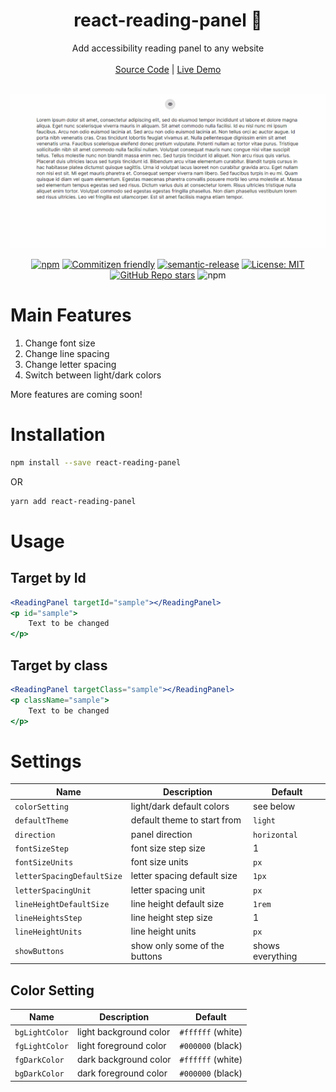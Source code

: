 <h1 align="center">react-reading-panel 📖</h1> 

<div align="center">
Add accessibility reading panel to any website 
<br/><br/>
<a target="_blank" href="https://github.com/nitzano/react-reading-panel">Source Code</a> |
<a target="_blank" href="https://react-reading-panel-demo.vercel.app">Live Demo</a>
</div>


<br/>
<div align="center">

![Demo](https://github.com/nitzano/react-reading-panel/blob/06424141d7afdeeca31984966373adad379fd09d/docs/demo.gif)


[![npm](https://img.shields.io/npm/v/react-reading-panel)](https://www.npmjs.com/package/react-reading-panel)
[![Commitizen friendly](https://img.shields.io/badge/commitizen-friendly-brightgreen.svg)](http://commitizen.github.io/cz-cli/)
[![semantic-release](https://img.shields.io/badge/%20%20%F0%9F%93%A6%F0%9F%9A%80-semantic--release-e10079.svg)](https://github.com/semantic-release/semantic-release)
[![License: MIT](https://img.shields.io/badge/License-MIT-yellow.svg)](https://opensource.org/licenses/MIT)
[![GitHub Repo stars](https://img.shields.io/github/stars/nitzano/react-reading-panel?style=flat)](https://github.com/nitzano/react-reading-panel/stargazers)
![npm](https://img.shields.io/npm/dw/react-reading-panel)




</div>


# Main Features

1. Change font size
2. Change line spacing
3. Change letter spacing
4. Switch between light/dark colors
 
 More features are coming soon!

# Installation

```bash
npm install --save react-reading-panel
```
OR
```bash
yarn add react-reading-panel
```

# Usage

## Target by Id

```jsx
<ReadingPanel targetId="sample"></ReadingPanel>
<p id="sample">
    Text to be changed
</p>
```


## Target by class

```jsx
<ReadingPanel targetClass="sample"></ReadingPanel>
<p className="sample">
    Text to be changed
</p>
```


# Settings

| Name  | Description  | Default  | 
|---|---|---|
| `colorSetting` | light/dark default colors | see below |
| `defaultTheme` | default theme to start from |`light` |
| `direction` | panel direction | `horizontal` |
| `fontSizeStep` | font size step size | 1 |
| `fontSizeUnits` | font size units | `px` |
| `letterSpacingDefaultSize` | letter spacing default size | `1px` |
| `letterSpacingUnit` |  letter spacing unit| `px` |
| `lineHeightDefaultSize` | line height default size | `1rem` |
| `lineHeightsStep` | line height step size | 1 |
| `lineHeightUnits` | line height units | `px` |
| `showButtons` | show only some of the buttons | shows everything |


## Color Setting

| Name  | Description  | Default  | 
| --- | --- | --- |
| `bgLightColor` | light background color | `#ffffff` (white) | 
| `fgLightColor` | light foreground color | `#000000` (black) | 
| `fgDarkColor` | dark background color | `#ffffff` (white) | 
| `bgDarkColor` | dark foreground color | `#000000` (black) | 
